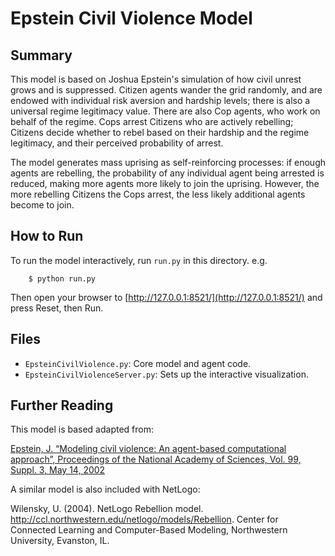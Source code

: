 # Epstein Civil Violence Model

## Summary

This model is based on Joshua Epstein's simulation of how civil unrest grows and is suppressed. Citizen agents wander the grid randomly, and are endowed with individual risk aversion and hardship levels; there is also a universal regime legitimacy value. There are also Cop agents, who work on behalf of the regime. Cops arrest Citizens who are actively rebelling; Citizens decide whether to rebel based on their hardship and the regime legitimacy, and their perceived probability of arrest.

The model generates mass uprising as self-reinforcing processes: if enough agents are rebelling, the probability of any individual agent being arrested is reduced, making more agents more likely to join the uprising. However, the more rebelling Citizens the Cops arrest, the less likely additional agents become to join.

## How to Run

To run the model interactively, run ``run.py`` in this directory. e.g.

```
    $ python run.py
```

Then open your browser to [http://127.0.0.1:8521/](http://127.0.0.1:8521/) and press Reset, then Run.

## Files

* ``EpsteinCivilViolence.py``: Core model and agent code.
* ``EpsteinCivilViolenceServer.py``: Sets up the interactive visualization.

## Further Reading

This model is based adapted from:

[Epstein, J. “Modeling civil violence: An agent-based computational approach”, Proceedings of the National Academy of Sciences, Vol. 99, Suppl. 3, May 14, 2002](http://www.pnas.org/content/99/suppl.3/7243.short)

A similar model is also included with NetLogo:

Wilensky, U. (2004). NetLogo Rebellion model. http://ccl.northwestern.edu/netlogo/models/Rebellion. Center for Connected Learning and Computer-Based Modeling, Northwestern University, Evanston, IL.
